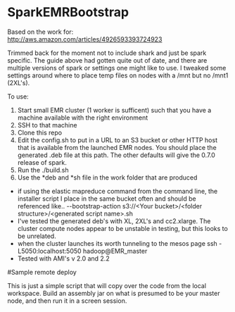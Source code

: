 SparkEMRBootstrap
=================

Based on the work for:
http://aws.amazon.com/articles/4926593393724923

Trimmed back for the moment not to include shark and just be spark specific.
The guide above had gotten quite out of date, and there are multiple versions of spark or settings one might like to use.
I tweaked some settings around where to place temp files on nodes with a /mnt but no /mnt1 (2XL's).

To use:

1. Start small EMR cluster (1 worker is sufficent) such that you have a machine available with the right environment
2. SSH to that machine
3. Clone this repo
4. Edit the config.sh to put in a URL to an S3 bucket or other HTTP host that is available from the launched EMR nodes.
  You should place the generated .deb file at this path. The other defaults will give the 0.7.0 release of spark.
5. Run the ./build.sh
6. Use the *deb and *sh file in the work folder that are produced



* if using the elastic mapreduce command from the command line, the installer script I place in the same bucket often and should be referenced like..
   --bootstrap-action s3://\<Your bucket>/\<folder structure>/\<generated script name>.sh 
* I've tested the generated deb's with XL, 2XL's and cc2.xlarge. The cluster compute nodes appear to be unstable in testing, but this looks to be unrelated.
* when the cluster launches its worth tunneling to the mesos page
   ssh -L5050:localhost:5050 hadoop@EMR_master
* Tested with AMI's v 2.0 and 2.2



#Sample remote deploy

This is just a simple script that will copy over the code from the local workspace. Build an assembly jar on what is presumed to be your master node, and then run it in a screen session.

